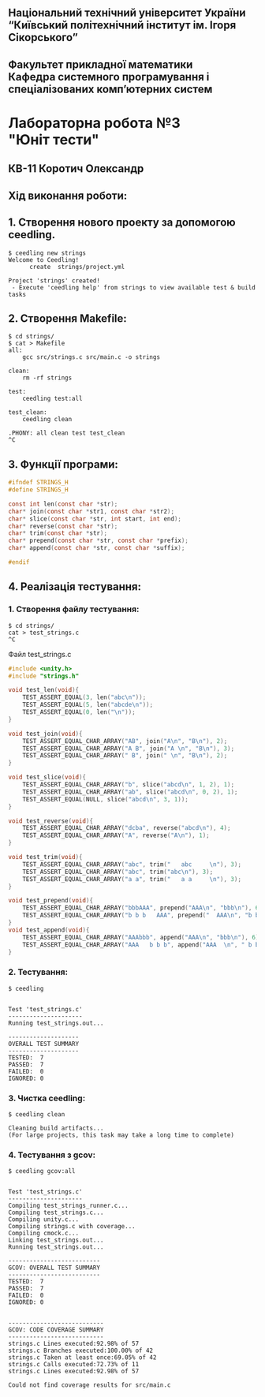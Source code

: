 ## Національний технічний університет України<br>“Київський політехнічний інститут ім. Ігоря Сікорського”

## Факультет прикладної математики<br>Кафедра системного програмування і спеціалізованих комп’ютерних систем


# Лабораторна робота №3<br>"Юніт тести"

## КВ-11 Коротич Олександр

## Хід виконання роботи:

## 1. Створення нового проекту за допомогою ceedling.

```
$ ceedling new strings
Welcome to Ceedling!
      create  strings/project.yml

Project 'strings' created!
 - Execute 'ceedling help' from strings to view available test & build tasks
```

## 2. Створення Makefile:

```
$ cd strings/
$ cat > Makefile
all:
	gcc src/strings.c src/main.c -o strings

clean:
	rm -rf strings

test:
	ceedling test:all

test_clean:
	ceedling clean

.PHONY: all clean test test_clean
^C
```

## 3. Функції програми:


```c
#ifndef STRINGS_H
#define STRINGS_H

const int len(const char *str);
char* join(const char *str1, const char *str2);
char* slice(const char *str, int start, int end);
char* reverse(const char *str);
char* trim(const char *str);
char* prepend(const char *str, const char *prefix);
char* append(const char *str, const char *suffix);

#endif
```


## 4. Реалізація тестування:

### 1. Створення файлу тестування:

```
$ cd strings/
cat > test_strings.c
^C
```
Файл test_strings.c
```c
#include <unity.h>
#include "strings.h"

void test_len(void){
    TEST_ASSERT_EQUAL(3, len("abc\n"));
    TEST_ASSERT_EQUAL(5, len("abcde\n"));
    TEST_ASSERT_EQUAL(0, len("\n"));
}

void test_join(void){
    TEST_ASSERT_EQUAL_CHAR_ARRAY("AB", join("A\n", "B\n"), 2);
    TEST_ASSERT_EQUAL_CHAR_ARRAY("A B", join("A \n", "B\n"), 3);
    TEST_ASSERT_EQUAL_CHAR_ARRAY(" B", join(" \n", "B\n"), 2);
}

void test_slice(void){
    TEST_ASSERT_EQUAL_CHAR_ARRAY("b", slice("abcd\n", 1, 2), 1);
    TEST_ASSERT_EQUAL_CHAR_ARRAY("ab", slice("abcd\n", 0, 2), 1);
    TEST_ASSERT_EQUAL(NULL, slice("abcd\n", 3, 1));
}

void test_reverse(void){
    TEST_ASSERT_EQUAL_CHAR_ARRAY("dcba", reverse("abcd\n"), 4);
    TEST_ASSERT_EQUAL_CHAR_ARRAY("A", reverse("A\n"), 1);
}

void test_trim(void){
    TEST_ASSERT_EQUAL_CHAR_ARRAY("abc", trim("   abc     \n"), 3);
    TEST_ASSERT_EQUAL_CHAR_ARRAY("abc", trim("abc\n"), 3);
    TEST_ASSERT_EQUAL_CHAR_ARRAY("a a", trim("   a a     \n"), 3);
}

void test_prepend(void){
    TEST_ASSERT_EQUAL_CHAR_ARRAY("bbbAAA", prepend("AAA\n", "bbb\n"), 6);
    TEST_ASSERT_EQUAL_CHAR_ARRAY("b b b   AAA", prepend("  AAA\n", "b b b \n"), 11);
}
void test_append(void){
    TEST_ASSERT_EQUAL_CHAR_ARRAY("AAAbbb", append("AAA\n", "bbb\n"), 6);
    TEST_ASSERT_EQUAL_CHAR_ARRAY("AAA   b b b", append("AAA  \n", " b b b\n"), 11);
}

```

### 2. Тестування:

```
$ ceedling


Test 'test_strings.c'
---------------------
Running test_strings.out...

--------------------
OVERALL TEST SUMMARY
--------------------
TESTED:  7
PASSED:  7
FAILED:  0
IGNORED: 0
```

### 3. Чистка ceedling:

```
$ ceedling clean

Cleaning build artifacts...
(For large projects, this task may take a long time to complete)
```

### 4. Тестування з gcov:

```
$ ceedling gcov:all


Test 'test_strings.c'
---------------------
Compiling test_strings_runner.c...
Compiling test_strings.c...
Compiling unity.c...
Compiling strings.c with coverage...
Compiling cmock.c...
Linking test_strings.out...
Running test_strings.out...

--------------------------
GCOV: OVERALL TEST SUMMARY
--------------------------
TESTED:  7
PASSED:  7
FAILED:  0
IGNORED: 0


---------------------------
GCOV: CODE COVERAGE SUMMARY
---------------------------
strings.c Lines executed:92.98% of 57
strings.c Branches executed:100.00% of 42
strings.c Taken at least once:69.05% of 42
strings.c Calls executed:72.73% of 11
strings.c Lines executed:92.98% of 57

Could not find coverage results for src/main.c
```
